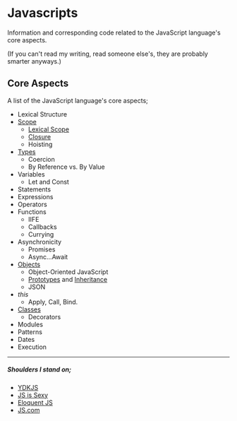 # Javascripts

Information and corresponding code related to the JavaScript language's core aspects.

(If you can't read my writing, read someone else's, they are probably smarter anyways.)

## Core Aspects

A list of the JavaScript language's core aspects;

- Lexical Structure
- [Scope](scope)
  - [Lexical Scope](scope/lexical-scope)
  - [Closure](scope/closure)
  - Hoisting
- [Types](types)
  - Coercion
  - By Reference vs. By Value
- Variables
  - Let and Const
- Statements
- Expressions
- Operators
- Functions
  - IIFE
  - Callbacks
  - Currying
- Asynchronicity
  - Promises
  - Async...Await
- [Objects](objects)
  - Object-Oriented JavaScript
  - [Prototypes](objects/prototypes) and [Inheritance](objects/prototypes/inheritance)
  - JSON
- _this_
  - Apply, Call, Bind.
- [Classes](classes)
  - Decorators
- Modules
- Patterns
- Dates
- Execution

---

##### Shoulders I stand on;

- [YDKJS](https://github.com/getify/You-Dont-Know-JS)
- [JS is Sexy](http://javascriptissexy.com/)
- [Eloquent JS](http://eloquentjavascript.net)
- [JS.com](https://www.javascript.com)
